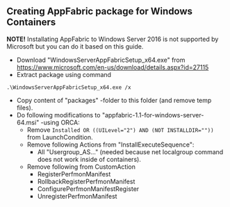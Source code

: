 ## Creating AppFabric package for Windows Containers
**NOTE!** Installating AppFabric to Windows Server 2016 is not supported by Microsoft but you can do it based on this guide.

* Download "WindowsServerAppFabricSetup_x64.exe" from https://www.microsoft.com/en-us/download/details.aspx?id=27115
* Extract package using command
```
.\WindowsServerAppFabricSetup_x64.exe /x
```
* Copy content of "packages" -folder to this folder (and remove temp files).
* Do following modifications to "appfabric-1.1-for-windows-server-64.msi" -using ORCA:
  * Remove ```Installed OR ((UILevel="2") AND (NOT INSTALLDIR=""))``` from LaunchCondition.
  * Remove following Actions from "InstallExecuteSequence":
    * All "Usergroup_AS..." (needed because net localgroup command does not work inside of containers).
  * Remove following from CustomAction
    * RegisterPerfmonManifest
    * RollbackRegisterPerfmonManifest
    * ConfigurePerfmonManifestRegister
    * UnregisterPerfmonManifest    
    

